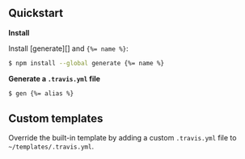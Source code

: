## Quickstart

**Install**

Install [generate][] and `{%= name %}`:

```sh
$ npm install --global generate {%= name %}
```

**Generate a `.travis.yml` file**

```sh
$ gen {%= alias %}
```

## Custom templates

Override the built-in template by adding a custom `.travis.yml` file to `~/templates/.travis.yml`. 